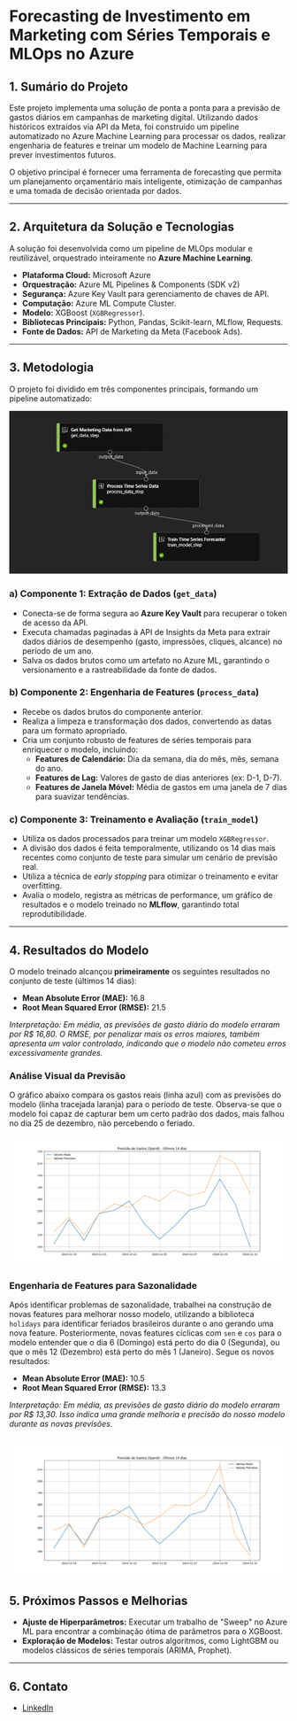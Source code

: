 # Forecasting de Investimento em Marketing com Séries Temporais e MLOps no Azure

## 1. Sumário do Projeto

Este projeto implementa uma solução de ponta a ponta para a previsão de gastos diários em campanhas de marketing digital. Utilizando dados históricos extraídos via API da Meta, foi construído um pipeline automatizado no Azure Machine Learning para processar os dados, realizar engenharia de features e treinar um modelo de Machine Learning para prever investimentos futuros.

O objetivo principal é fornecer uma ferramenta de forecasting que permita um planejamento orçamentário mais inteligente, otimização de campanhas e uma tomada de decisão orientada por dados.

---

## 2. Arquitetura da Solução e Tecnologias

A solução foi desenvolvida como um pipeline de MLOps modular e reutilizável, orquestrado inteiramente no **Azure Machine Learning**.

* **Plataforma Cloud:** Microsoft Azure
* **Orquestração:** Azure ML Pipelines & Components (SDK v2)
* **Segurança:** Azure Key Vault para gerenciamento de chaves de API.
* **Computação:** Azure ML Compute Cluster.
* **Modelo:** XGBoost (`XGBRegressor`).
* **Bibliotecas Principais:** Python, Pandas, Scikit-learn, MLflow, Requests.
* **Fonte de Dados:** API de Marketing da Meta (Facebook Ads).

---

## 3. Metodologia

O projeto foi dividido em três componentes principais, formando um pipeline automatizado:

![arquitetura-pipeline](/artefacts/pipeline.png)

### a) Componente 1: Extração de Dados (`get_data`)

* Conecta-se de forma segura ao **Azure Key Vault** para recuperar o token de acesso da API.
* Executa chamadas paginadas à API de Insights da Meta para extrair dados diários de desempenho (gasto, impressões, cliques, alcance) no período de um ano.
* Salva os dados brutos como um artefato no Azure ML, garantindo o versionamento e a rastreabilidade da fonte de dados.

### b) Componente 2: Engenharia de Features (`process_data`)

* Recebe os dados brutos do componente anterior.
* Realiza a limpeza e transformação dos dados, convertendo as datas para um formato apropriado.
* Cria um conjunto robusto de features de séries temporais para enriquecer o modelo, incluindo:
    * **Features de Calendário:** Dia da semana, dia do mês, mês, semana do ano.
    * **Features de Lag:** Valores de gasto de dias anteriores (ex: D-1, D-7).
    * **Features de Janela Móvel:** Média de gastos em uma janela de 7 dias para suavizar tendências.

### c) Componente 3: Treinamento e Avaliação (`train_model`)

* Utiliza os dados processados para treinar um modelo `XGBRegressor`.
* A divisão dos dados é feita temporalmente, utilizando os 14 dias mais recentes como conjunto de teste para simular um cenário de previsão real.
* Utiliza a técnica de *early stopping* para otimizar o treinamento e evitar overfitting.
* Avalia o modelo, registra as métricas de performance, um gráfico de resultados e o modelo treinado no **MLflow**, garantindo total reprodutibilidade.

---

## 4. Resultados do Modelo

O modelo treinado alcançou **primeiramente** os seguintes resultados no conjunto de teste (últimos 14 dias):

* **Mean Absolute Error (MAE):** 16.8
* **Root Mean Squared Error (RMSE):** 21.5

_Interpretação: Em média, as previsões de gasto diário do modelo erraram por R$ 16,80. O RMSE, por penalizar mais os erros maiores, também apresenta um valor controlado, indicando que o modelo não cometeu erros excessivamente grandes._

### Análise Visual da Previsão

O gráfico abaixo compara os gastos reais (linha azul) com as previsões do modelo (linha tracejada laranja) para o período de teste. Observa-se que o modelo foi capaz de capturar bem um certo padrão dos dados, mais falhou no dia 25 de dezembro, não percebendo o feriado.

![grafico-previsao-real](/artefacts/previsao_vs_real.png)


### Engenharia de Features para Sazonalidade

Após identificar problemas de sazonalidade, trabalhei na construção de novas features para melhorar nosso modelo, utilizando a biblioteca `holidays` para identificar feriados brasileiros durante o ano gerando uma nova feature. Posteriormente, novas features cíclicas com `sen` e `cos` para o modelo entender que o dia 6 (Domingo) está perto do dia 0 (Segunda), ou que o mês 12 (Dezembro) está perto do mês 1 (Janeiro). Segue os novos resultados:

* **Mean Absolute Error (MAE):** 10.5
* **Root Mean Squared Error (RMSE):** 13.3

_Interpretação: Em média, as previsões de gasto diário do modelo erraram por R$ 13,30. Isso indica uma grande melhoria e precisão do nosso modelo durante as novas previsões._

![grafico-previsao-real](/artefacts/previsao_vs_real_2.png)
---

## 5. Próximos Passos e Melhorias

* **Ajuste de Hiperparâmetros:** Executar um trabalho de "Sweep" no Azure ML para encontrar a combinação ótima de parâmetros para o XGBoost.
* **Exploração de Modelos:** Testar outros algoritmos, como LightGBM ou modelos clássicos de séries temporais (ARIMA, Prophet).

---

## 6. Contato

*   [LinkedIn](https://www.linkedin.com/in/thiago-mustasheep/)
